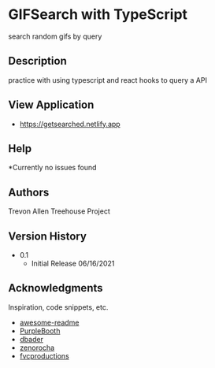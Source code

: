 # GIFSearch with TypeScript

search random gifs by query

## Description

practice with using typescript and react hooks to query a API

## View Application 
* https://getsearched.netlify.app

## Help
*Currently no issues found

## Authors
Trevon Allen 
Treehouse Project

## Version History
* 0.1
    * Initial Release 06/16/2021

## Acknowledgments

Inspiration, code snippets, etc.
* [awesome-readme](https://github.com/matiassingers/awesome-readme)
* [PurpleBooth](https://gist.github.com/PurpleBooth/109311bb0361f32d87a2)
* [dbader](https://github.com/dbader/readme-template)
* [zenorocha](https://gist.github.com/zenorocha/4526327)
* [fvcproductions](https://gist.github.com/fvcproductions/1bfc2d4aecb01a834b46)

